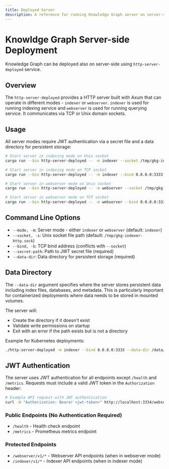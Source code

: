 ```yaml
---
title: Deployed Server
description: A reference for running Knowledge Graph server on server-side
---
```


# Knowldge Graph Server-side Deployment

Knowledge Graph can be deployed also on server-side using `http-server-deployed` service.

## Overview

The `http-server-deployed` provides a HTTP server built with Axum that can operate in different modes - `indexer` or `webserver`. `indexer` is used for running indexing service and `webserver` is used for running querying service. It communicates via TCP or Unix domain sockets.

## Usage

All server modes require JWT authentication via a secret file and a data directory for persistent storage:

```bash
# Start server in indexing mode on Unix socket
cargo run --bin http-server-deployed -- -m indexer --socket /tmp/gkg-indexer-http.sock --secret-path /path/to/jwt-secret --data-dir /data/gkg

# Start server in indexing mode on TCP socket
cargo run --bin http-server-deployed -- -m indexer --bind 0.0.0.0:3333 --secret-path /path/to/jwt-secret --data-dir /data/gkg

# Start server in webserver mode on Unix socket
cargo run --bin http-server-deployed -- -m webserver --socket /tmp/gkg-webserver-http.sock --secret-path /path/to/jwt-secret --data-dir /data/gkg

# Start server in webserver mode on TCP socket
cargo run --bin http-server-deployed -- -m webserver --bind 0.0.0.0:3334 --secret-path /path/to/jwt-secret --data-dir /data/gkg
```

## Command Line Options

- `--mode, -m`: Server mode - either `indexer` or `webserver` (default: `indexer`)
- `--socket, -s`: Unix socket file path (default: `/tmp/gkg-indexer-http.sock`)
- `--bind, -b`: TCP bind address (conflicts with `--socket`)
- `--secret-path`: Path to JWT secret file (required)
- `--data-dir`: Data directory for persistent storage (required)

## Data Directory

The `--data-dir` argument specifies where the server stores persistent data including index files, databases, and metadata. This is particularly important for containerized deployments where data needs to be stored in mounted volumes.

The server will:

- Create the directory if it doesn't exist
- Validate write permissions on startup
- Exit with an error if the path exists but is not a directory

Example for Kubernetes deployments:

```bash
./http-server-deployed -m indexer --bind 0.0.0.0:3333 --data-dir /data/gkg --secret-path /secrets/jwt
```

## JWT Authentication

The server uses JWT authentication for all endpoints except `/health` and `/metrics`. Requests must include a valid JWT token in the `Authorization` header:

```bash
# Example API request with JWT authentication
curl -H "Authorization: Bearer <jwt-token>" http://localhost:3334/webserver/v1/tool
```

### Public Endpoints (No Authentication Required)

- `/health` - Health check endpoint
- `/metrics` - Prometheus metrics endpoint

### Protected Endpoints

- `/webserver/v1/*` - Webserver API endpoints (when in webserver mode)
- `/indexer/v1/*` - Indexer API endpoints (when in indexer mode)
